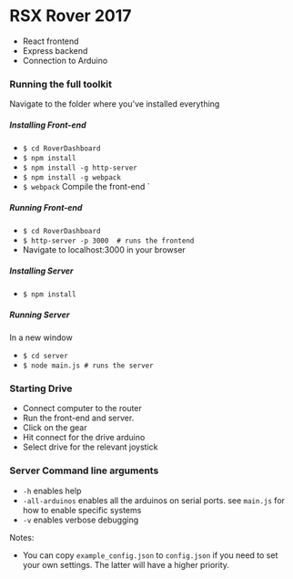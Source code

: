 # RSX Rover 2017
- React frontend
- Express backend
- Connection to Arduino

### Running the full toolkit
Navigate to the folder where you've installed everything
##### Installing Front-end
- ` $ cd RoverDashboard `
- ` $ npm install `
- ` $ npm install -g http-server `
- ` $ npm install -g webpack `
- ` $ webpack ` Compile the front-end `
##### Running Front-end
- ` $ cd RoverDashboard `
- ` $ http-server -p 3000  # runs the frontend `
- Navigate to localhost:3000 in your browser
##### Installing Server
- ` $ npm install `
##### Running Server
In a new window
- ` $ cd server `
- ` $ node main.js # runs the server `

### Starting Drive
- Connect computer to the router
- Run the front-end and server.
- Click on the gear
- Hit connect for the drive arduino
- Select drive for the relevant joystick

### Server Command line arguments
- `-h` enables help
- `-all-arduinos` enables all the arduinos on serial ports. see `main.js` for how to enable specific systems
- `-v` enables verbose debugging

Notes:
- You can copy `example_config.json` to `config.json` if you need to set your own settings. The latter will have a higher priority.